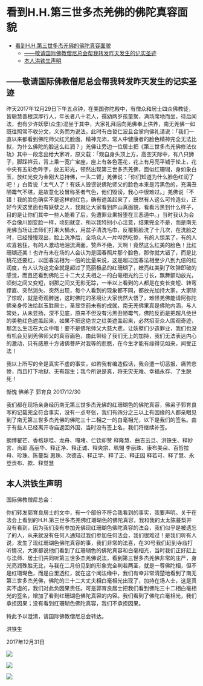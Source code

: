 # 看到H.H.第三世多杰羌佛的佛陀真容面貌

- [看到H.H.第三世多杰羌佛的佛陀真容面貌](#看到hh第三世多杰羌佛的佛陀真容面貌)
  - [——敬请国际佛教僧尼总会帮我转发昨天发生的记实圣迹](#敬请国际佛教僧尼总会帮我转发昨天发生的记实圣迹)
  - [本人洪铁生声明](#本人洪铁生声明)

## ——敬请国际佛教僧尼总会帮我转发昨天发生的记实圣迹

昨天2017年12月29日下午五点钟，在美国弥陀殿中，有僧众和居士四众佛教徒，皆聪慧善根深厚行人，年长者八十老人，孺幼两岁孩童聚，满场席地而坐，待后闻法，也有少许妖孽(众生)混坐于其中，大家礼拜后向羌佛奉上供养，南无羌佛一如既往照常不收分文，义务而为说法，此时有白哲仁波且合掌向佛礼请说：「我们一直以来都看到佛陀师父红光脸面，精神充沛，常人中健康者的脸色精神完全无法比拟，为什么佛陀的脸这么红润？」羌佛让旁边一位居士把《第三世多杰羌佛修法仪轨》其中一段念出给大家听，原文载：「观自身头顶上方，高空天际中，有八只狮子，脚踩祥云，背上乘一宽广宝座，座上有各色莲花，花上有月亮平铺于轮上，花中央有五彩色吽字，放五彩光，顿然出现第三世多杰羌佛，面似红珊瑚，身如象白玉，放红光变为金刚大总持佛，一头二臂」羌佛说：「你们知道为什么脸色红润了吧！」白哲说「太气人了！有妖人毁谤说佛陀师父的脸色本来是污黑色的，充满丑陋霉气不堪，是故意化妆冒称圣者气色，他们毁谤，我心中很难过。」羌佛说「不错！我的脸色确实不是这样的红色，确有遮盖起来了，既然有人这么可怜造业，正好今天这里面也有妖孽之人，我就让大家看到庐山真面貌，看看污黑到什么样子，目的是让你们其中一些人能看了后，免遭罪业果报堕在三恶道中。」当时我认为会不会像川剧变脸一样，顷刻就变，所以我特别小心注意，结果完全不是，而是南无羌佛当场让法师们打来大桶水，用盆子清洗毛巾，反覆把脸洗了十几次，在洗脸之时，已经慢慢现出，脸上洗净后，全场众人一片哗然吃惊，有的人惊呆了，有的人欢喜若狂，有的人激动地泪流满面，赞声不绝，天啊！竟然这么红美的脸色！比红珊瑚还美！也许有未在场的人会认为是回春照片那个脸色，那你就大错了，而是比桃花还要红，以回春法相为一倍的比量来说，这是超过回春法相至少八到九倍的红润度，有人认为这完全就是超过了亮丽极品的红珊瑚了，嫩亮红美到了吹弹即破的感觉，而且还看到佛陀三十二大丈夫相之一的白毫相光约三寸长，飘舞颤动放光，顷刻之间又变短，剎那之间又无影无踪，一半以上看到的人都是在变长变短、转弯撑直、突然消失、突然出现，每个人看到的现象都不同，都放光加持大家，大家除了惊叹，就是奇观醉迷，这时佛陀的圣境让大家恍然大悟了，难怪羌佛能请阿弥陀佛亲身传法给赵玉胜居士，圣显空前未有的成就，南无羌佛果真是佛陀内涵，与人常处，从未显扬，深不见底，原来不但没有污黑丑陋霉气，佛陀反而是把超凡绝世的美艳红色遮盖起来，如果不把这绝世之红美遮盖起来，必然招至众人围观奇迹，那怎么生活在大众中哦！要不是佛陀师父大慈大悲，让妖孽们少造罪业，我们也没有机会见到羌佛师父的真容面色，由此带给了我们无上的加持，我们无法表达内心的激动，只有感恩十方诸佛菩萨对我等的悲愍，在今生才能有缘得见如来，闻受正法！

我以上所写的全是真实不虚的事实，如若我有编造假话，我会遭一切恶报、痛苦悲惨，而且打下地狱、无有超生；我今所说是真，将无灾无难、幸福永存、了生脱死！

惭愧  佛弟子  郭育良  2017/12/30

我们都在现场亲身经历南无第三世多杰羌佛的红珊瑚色的佛陀真容，佛弟子郭育良写的记载完全符合事实，没有一点夸张，我们有四分之三以上有因缘的人都亲眼见到了南无第三世多杰羌佛的佛陀三十二相之一的白毫相光，以下是我们的签名。由于有些人已经离开寺庙返回外国，当时没有签上名，我们将继续补签。

朗博翟芒、香格琼哇、龙舟、嘎堵、仁钦却赞
释隆慧、曲吉云旦、洪铁生、释妙言、尚耶
高丽华、释正净、释正诚、释央宗、珮翎
李丽珠、康布美朵、百哲拉母、珍珠、陈蔓梨
惠珠、次德吉、释正学、释了正、释正因
释若可、释了慧、永登贡布、款、释觉慧

## 本人洪铁生声明

国际佛教僧尼总会：

你们转发郭育良居士的文中，有一个部份不符合我看到的事实，我要声明。关于在法会上看到的H.H.第三世多杰羌佛红珊瑚色的佛陀真容，我和我的太太陈蔓梨并没有看到，因为我们没有参加羌佛现红珊瑚色佛陀真容的法会，我们似乎是被遗忘了的人，从来就没有任何人通知过我们参加任何法会，我们很难过！是我们听有人说，发生了现红珊瑚色佛陀真容的事，我们非常的法喜，在30号我们赶到寺庙打听情况，大家都说他们看到了红珊瑚色的佛陀真容和白毫相光，当时我们正好赶上与法师、居士们共同听第三世多杰羌佛说法，看到第三世多杰羌佛非常的庄严，身光亮润殊胜无比，与我在二月份见到的形象完全判若两圣，就是一尊佛陀相，但不是红珊瑚色，而是白里透红，就在这个闻法缘中，我们有幸非常清楚地看到了南无第三世多杰羌佛，佛陀的三十二大丈夫相白毫相光出现了，加持在场人士，这是真实不虚的，我们对此负因果责任。可是郭育良居士把我们看到佛陀三十二相白毫相光的签名，增加了看到红珊瑚色佛陀真容的内容。我们看到了佛陀白毫相光，我们承担因果；没有看到红珊瑚色佛陀真容，我们不承担因果。

特此予以澄清，请国际佛教僧尼总会转达。

洪铁生

2017年12月31日

![](https://s2.loli.net/2022/04/04/taJn2MlT4vZXEi6.png)

![](https://s2.loli.net/2022/04/04/bGXrKqlnte1zuMi.png)

![](https://s2.loli.net/2022/04/04/vlcYtCJD8uEfdWo.png)
